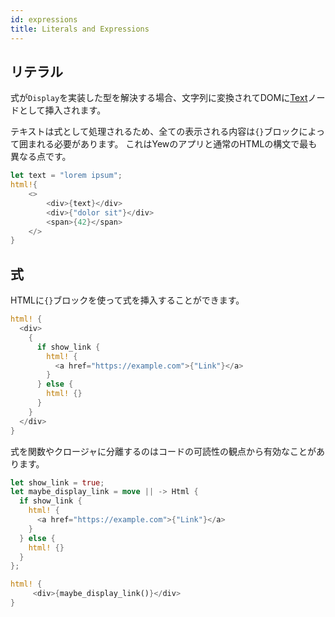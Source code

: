 ```yaml
---
id: expressions
title: Literals and Expressions
---
```

## リテラル

式が`Display`を実装した型を解決する場合、文字列に変換されてDOMに[Text](https://developer.mozilla.org/en-US/docs/Web/API/Text)ノードとして挿入されます。

テキストは式として処理されるため、全ての表示される内容は`{}`ブロックによって囲まれる必要があります。
これはYewのアプリと通常のHTMLの構文で最も異なる点です。

```rust
let text = "lorem ipsum";
html!{
    <>
        <div>{text}</div>
        <div>{"dolor sit"}</div>
        <span>{42}</span>
    </>
}
```

## 式

HTMLに`{}`ブロックを使って式を挿入することができます。

```rust
html! {
  <div>
    {
      if show_link {
        html! {
          <a href="https://example.com">{"Link"}</a>
        }
      } else {
        html! {}
      }
    }
  </div>
}
```

式を関数やクロージャに分離するのはコードの可読性の観点から有効なことがあります。

```rust
let show_link = true;
let maybe_display_link = move || -> Html {
  if show_link {
    html! {
      <a href="https://example.com">{"Link"}</a>
    }
  } else {
    html! {}
  }
};

html! {
     <div>{maybe_display_link()}</div>
}
```

